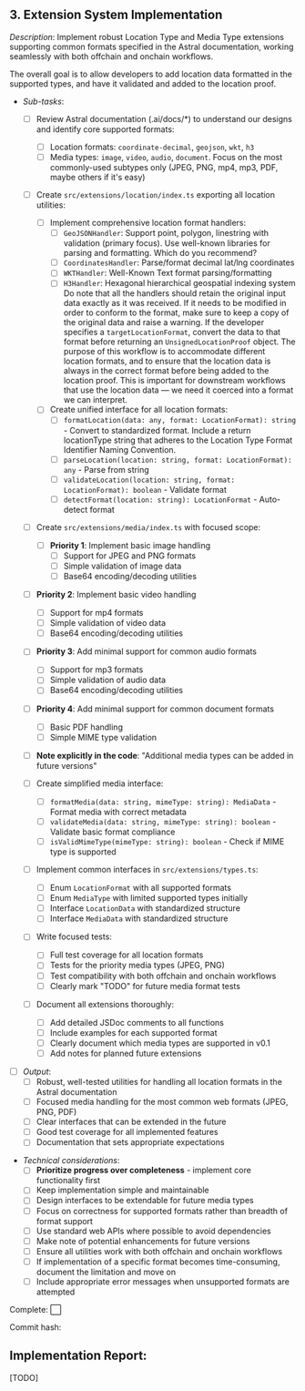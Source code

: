 ## **3. Extension System Implementation**  
  *Description*: Implement robust Location Type and Media Type extensions supporting common formats specified in the Astral documentation, working seamlessly with both offchain and onchain workflows.

  The overall goal is to allow developers to add location data formatted in the supported types, and have it validated and added to the location proof. 
   
   - *Sub-tasks*: 
     - [ ] Review Astral documentation (.ai/docs/*) to understand our designs and identify core supported formats:
       - [ ] Location formats: `coordinate-decimal`, `geojson`, `wkt`, `h3`
       - [ ] Media types: `image`, `video`, `audio`, `document`. Focus on the most commonly-used subtypes only (JPEG, PNG, mp4, mp3, PDF, maybe others if it's easy)
     
     - [ ] Create `src/extensions/location/index.ts` exporting all location utilities:
       - [ ] Implement comprehensive location format handlers:
         - [ ] `GeoJSONHandler`: Support point, polygon, linestring with validation (primary focus). Use well-known libraries for parsing and formatting. Which do you recommend? 
         - [ ] `CoordinatesHandler`: Parse/format decimal lat/lng coordinates
         - [ ] `WKTHandler`: Well-Known Text format parsing/formatting
         - [ ] `H3Handler`: Hexagonal hierarchical geospatial indexing system
         Do note that all the handlers should retain the original input data exactly as it was received. If it needs to be modified in order to conform to the format, make sure to keep a copy of the original data and raise a warning.
         If the developer specifies a `targetLocationFormat`, convert the data to that format before returning an `UnsignedLocationProof` object.
         The purpose of this workflow is to accommodate different location formats, and to ensure that the location data is always in the correct format before being added to the location proof. This is important for downstream workflows that use the location data — we need it coerced into a format we can interpret.
         
       - [ ] Create unified interface for all location formats:
         - [ ] `formatLocation(data: any, format: LocationFormat): string` - Convert to standardized format. Include a return locationType string that adheres to the Location Type Format Identifier Naming Convention.
         - [ ] `parseLocation(location: string, format: LocationFormat): any` - Parse from string
         - [ ] `validateLocation(location: string, format: LocationFormat): boolean` - Validate format
         - [ ] `detectFormat(location: string): LocationFormat` - Auto-detect format
     
     - [ ] Create `src/extensions/media/index.ts` with focused scope:
       - [ ] **Priority 1**: Implement basic image handling
         - [ ] Support for JPEG and PNG formats
         - [ ] Simple validation of image data
         - [ ] Base64 encoding/decoding utilities
      - [ ] **Priority 2**: Implement basic video handling
        - [ ] Support for mp4 formats
        - [ ] Simple validation of video data
        - [ ] Base64 encoding/decoding utilities
      - [ ] **Priority 3**: Add minimal support for common audio formats
        - [ ] Support for mp3 formats
        - [ ] Simple validation of audio data
        - [ ] Base64 encoding/decoding utilities
      - [ ] **Priority 4**: Add minimal support for common document formats
         - [ ] Basic PDF handling
         - [ ] Simple MIME type validation
         
       - [ ] **Note explicitly in the code**: "Additional media types can be added in future versions"
         
       - [ ] Create simplified media interface:
         - [ ] `formatMedia(data: string, mimeType: string): MediaData` - Format media with correct metadata
         - [ ] `validateMedia(data: string, mimeType: string): boolean` - Validate basic format compliance
         - [ ] `isValidMimeType(mimeType: string): boolean` - Check if MIME type is supported
     
     - [ ] Implement common interfaces in `src/extensions/types.ts`:
       - [ ] Enum `LocationFormat` with all supported formats
       - [ ] Enum `MediaType` with limited supported types initially
       - [ ] Interface `LocationData` with standardized structure
       - [ ] Interface `MediaData` with standardized structure
     
     - [ ] Write focused tests:
       - [ ] Full test coverage for all location formats
       - [ ] Tests for the priority media types (JPEG, PNG)
       - [ ] Test compatibility with both offchain and onchain workflows
       - [ ] Clearly mark "TODO" for future media format tests
     
     - [ ] Document all extensions thoroughly:
       - [ ] Add detailed JSDoc comments to all functions
       - [ ] Include examples for each supported format
       - [ ] Clearly document which media types are supported in v0.1
       - [ ] Add notes for planned future extensions
     
   - [ ] *Output*: 
     - [ ] Robust, well-tested utilities for handling all location formats in the Astral documentation
     - [ ] Focused media handling for the most common web formats (JPEG, PNG, PDF)
     - [ ] Clear interfaces that can be extended in the future
     - [ ] Good test coverage for all implemented features
     - [ ] Documentation that sets appropriate expectations
   
   - *Technical considerations*: 
     - [ ] **Prioritize progress over completeness** - implement core functionality first
     - [ ] Keep implementation simple and maintainable
     - [ ] Design interfaces to be extendable for future media types
     - [ ] Focus on correctness for supported formats rather than breadth of format support
     - [ ] Use standard web APIs where possible to avoid dependencies
     - [ ] Make note of potential enhancements for future versions
     - [ ] Ensure all utilities work with both offchain and onchain workflows
     - [ ] If implementation of a specific format becomes time-consuming, document the limitation and move on
     - [ ] Include appropriate error messages when unsupported formats are attempted

Complete: ⬜️

Commit hash: <todo>

## Implementation Report:

[TODO]